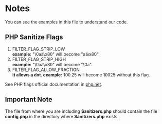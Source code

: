 # Notes

You can see the examples in this file to understand our code.

## PHP Sanitize Flags

1. FILTER_FLAG_STRIP_LOW<br>
**example:** "\0aä\x80" will become "aä\x80".
2. FILTER_FLAG_STRIP_HIGH<br>
**example:** "\0aä\x80" will become "\0a".
3. FILTER_FLAG_ALLOW_FRACTION<br>
**It allows a dot. example:** 100.25 will become 10025 without this flag.

See PHP flags official documentation in [php.net](http://php.net/manual/en/filter.filters.flags.php).

## Important Note

The file from where you are including **Sanitizers.php** should contain the file **config.php** in the directory where **Sanitizers.php** exists.